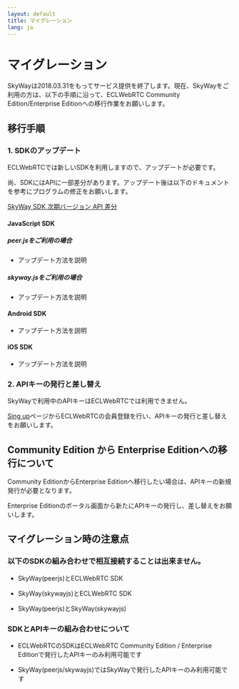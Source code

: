 ```yaml
---
layout: default
title: マイグレーション
lang: ja
---
```


# マイグレーション

SkyWayは2018.03.31をもってサービス提供を終了します。現在、SkyWayをご利用の方は、以下の手順に沿って、ECLWebRTC Community Edition/Enterprise Editionへの移行作業をお願いします。

## 移行手順

### 1. SDKのアップデート

ECLWebRTCでは新しいSDKを利用しますので、アップデートが必要です。

尚、SDKにはAPIに一部差分があります。アップデート後は以下のドキュメントを参考にプログラムの修正をお願いします。

[SkyWay SDK 次期バージョン API 差分](https://github.com/nttcom/skyway-sdk-migration-docs)

#### JavaScript SDK

##### peer.jsをご利用の場合

- アップデート方法を説明

##### skyway.jsをご利用の場合

- アップデート方法を説明

#### Android SDK

- アップデート方法を説明

#### iOS SDK

- アップデート方法を説明

### 2. APIキーの発行と差し替え

SkyWayで利用中のAPIキーはECLWebRTCでは利用できません。

[Sing up](./singup.html)ページからECLWebRTCの会員登録を行い、APIキーの発行と差し替えをお願いします。

## Community Edition から Enterprise Editionへの移行について

Community EditionからEnterprise Editionへ移行したい場合は、APIキーの新規発行が必要となります。

Enterprise Editionのポータル画面から新たにAPIキーの発行し、差し替えをお願いします。

## マイグレーション時の注意点

### 以下のSDKの組み合わせで相互接続することは出来ません。

- SkyWay(peerjs)とECLWebRTC SDK

- SkyWay(skywayjs)とECLWebRTC SDK

- SkyWay(peerjs)とSkyWay(skywayjs)

### SDKとAPIキーの組み合わせについて

- ECLWebRTCのSDKはECLWebRTC Community Edition / Enterprise Editionで発行したAPIキーのみ利用可能です

- SkyWay(peerjs/skywayjs)ではSkyWayで発行したAPIキーのみ利用可能です




